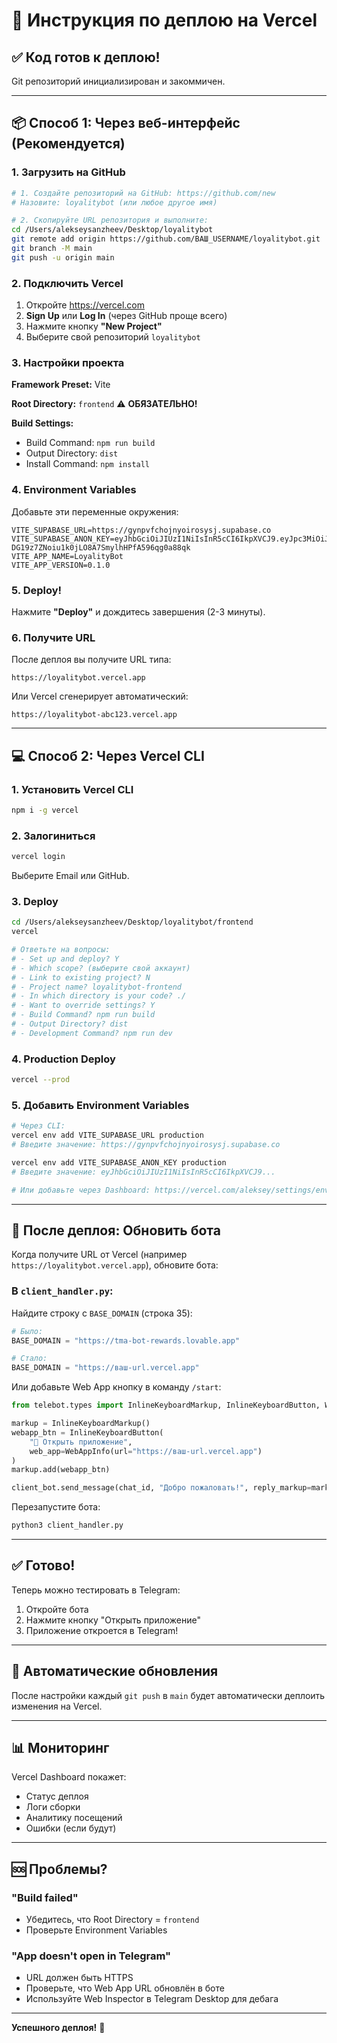 # 🚀 Инструкция по деплою на Vercel

## ✅ Код готов к деплою!

Git репозиторий инициализирован и закоммичен.

---

## 📦 Способ 1: Через веб-интерфейс (Рекомендуется)

### 1. Загрузить на GitHub

```bash
# 1. Создайте репозиторий на GitHub: https://github.com/new
# Назовите: loyalitybot (или любое другое имя)

# 2. Скопируйте URL репозитория и выполните:
cd /Users/alekseysanzheev/Desktop/loyalitybot
git remote add origin https://github.com/ВАШ_USERNAME/loyalitybot.git
git branch -M main
git push -u origin main
```

### 2. Подключить Vercel

1. Откройте https://vercel.com
2. **Sign Up** или **Log In** (через GitHub проще всего)
3. Нажмите кнопку **"New Project"**
4. Выберите свой репозиторий `loyalitybot`

### 3. Настройки проекта

**Framework Preset:** Vite

**Root Directory:** `frontend` ⚠️ **ОБЯЗАТЕЛЬНО!**

**Build Settings:**
- Build Command: `npm run build`
- Output Directory: `dist`
- Install Command: `npm install`

### 4. Environment Variables

Добавьте эти переменные окружения:

```
VITE_SUPABASE_URL=https://gynpvfchojnyoirosysj.supabase.co
VITE_SUPABASE_ANON_KEY=eyJhbGciOiJIUzI1NiIsInR5cCI6IkpXVCJ9.eyJpc3MiOiJzdXBhYmFzZSIsInJlZiI6Imd5bnB2ZmNob2pueW9pcm9zeXNqIiwicm9sZSI6ImFub24iLCJpYXQiOjE3NjA2NTExMzksImV4cCI6MjA3NjIyNzEzOX0.Lw-DG19z7ZNoiu1k0jLO8A7SmylhHPfA596qg0a88qk
VITE_APP_NAME=LoyalityBot
VITE_APP_VERSION=0.1.0
```

### 5. Deploy!

Нажмите **"Deploy"** и дождитесь завершения (2-3 минуты).

### 6. Получите URL

После деплоя вы получите URL типа:
```
https://loyalitybot.vercel.app
```

Или Vercel сгенерирует автоматический:
```
https://loyalitybot-abc123.vercel.app
```

---

## 💻 Способ 2: Через Vercel CLI

### 1. Установить Vercel CLI

```bash
npm i -g vercel
```

### 2. Залогиниться

```bash
vercel login
```

Выберите Email или GitHub.

### 3. Deploy

```bash
cd /Users/alekseysanzheev/Desktop/loyalitybot/frontend
vercel

# Ответьте на вопросы:
# - Set up and deploy? Y
# - Which scope? (выберите свой аккаунт)
# - Link to existing project? N
# - Project name? loyalitybot-frontend
# - In which directory is your code? ./
# - Want to override settings? Y
# - Build Command? npm run build
# - Output Directory? dist
# - Development Command? npm run dev
```

### 4. Production Deploy

```bash
vercel --prod
```

### 5. Добавить Environment Variables

```bash
# Через CLI:
vercel env add VITE_SUPABASE_URL production
# Введите значение: https://gynpvfchojnyoirosysj.supabase.co

vercel env add VITE_SUPABASE_ANON_KEY production
# Введите значение: eyJhbGciOiJIUzI1NiIsInR5cCI6IkpXVCJ9...

# Или добавьте через Dashboard: https://vercel.com/aleksey/settings/environment-variables
```

---

## 🤖 После деплоя: Обновить бота

Когда получите URL от Vercel (например `https://loyalitybot.vercel.app`), обновите бота:

### В `client_handler.py`:

Найдите строку с `BASE_DOMAIN` (строка 35):

```python
# Было:
BASE_DOMAIN = "https://tma-bot-rewards.lovable.app"

# Стало:
BASE_DOMAIN = "https://ваш-url.vercel.app"
```

Или добавьте Web App кнопку в команду `/start`:

```python
from telebot.types import InlineKeyboardMarkup, InlineKeyboardButton, WebAppInfo

markup = InlineKeyboardMarkup()
webapp_btn = InlineKeyboardButton(
    "🚀 Открыть приложение",
    web_app=WebAppInfo(url="https://ваш-url.vercel.app")
)
markup.add(webapp_btn)

client_bot.send_message(chat_id, "Добро пожаловать!", reply_markup=markup)
```

Перезапустите бота:
```bash
python3 client_handler.py
```

---

## ✅ Готово!

Теперь можно тестировать в Telegram:
1. Откройте бота
2. Нажмите кнопку "Открыть приложение"
3. Приложение откроется в Telegram!

---

## 🔄 Автоматические обновления

После настройки каждый `git push` в `main` будет автоматически деплоить изменения на Vercel.

---

## 📊 Мониторинг

Vercel Dashboard покажет:
- Статус деплоя
- Логи сборки
- Аналитику посещений
- Ошибки (если будут)

---

## 🆘 Проблемы?

### "Build failed"
- Убедитесь, что Root Directory = `frontend`
- Проверьте Environment Variables

### "App doesn't open in Telegram"
- URL должен быть HTTPS
- Проверьте, что Web App URL обновлён в боте
- Используйте Web Inspector в Telegram Desktop для дебага

---

**Успешного деплоя!** 🎉

